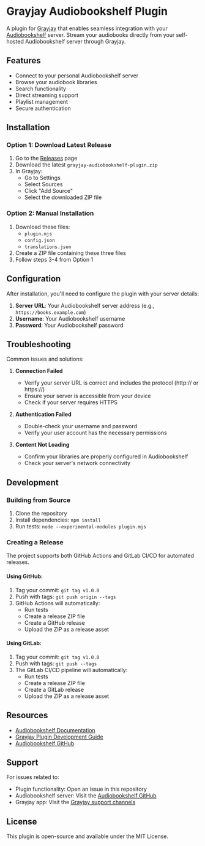 # Grayjay Audiobookshelf Plugin

A plugin for [Grayjay](https://grayjay.app/) that enables seamless integration with your [Audiobookshelf](https://www.audiobookshelf.org/) server. Stream your audiobooks directly from your self-hosted Audiobookshelf server through Grayjay.

## Features

- Connect to your personal Audiobookshelf server
- Browse your audiobook libraries
- Search functionality
- Direct streaming support
- Playlist management
- Secure authentication

## Installation

### Option 1: Download Latest Release
1. Go to the [Releases](../releases) page
2. Download the latest `grayjay-audiobookshelf-plugin.zip`
3. In Grayjay:
   - Go to Settings
   - Select Sources
   - Click "Add Source"
   - Select the downloaded ZIP file

### Option 2: Manual Installation
1. Download these files:
   - `plugin.mjs`
   - `config.json`
   - `translations.json`
2. Create a ZIP file containing these three files
3. Follow steps 3-4 from Option 1

## Configuration

After installation, you'll need to configure the plugin with your server details:

1. **Server URL**: Your Audiobookshelf server address (e.g., `https://books.example.com`)
2. **Username**: Your Audiobookshelf username
3. **Password**: Your Audiobookshelf password

## Troubleshooting

Common issues and solutions:

1. **Connection Failed**
   - Verify your server URL is correct and includes the protocol (http:// or https://)
   - Ensure your server is accessible from your device
   - Check if your server requires HTTPS

2. **Authentication Failed**
   - Double-check your username and password
   - Verify your user account has the necessary permissions

3. **Content Not Loading**
   - Confirm your libraries are properly configured in Audiobookshelf
   - Check your server's network connectivity

## Development

### Building from Source
1. Clone the repository
2. Install dependencies: `npm install`
3. Run tests: `node --experimental-modules plugin.mjs`

### Creating a Release
The project supports both GitHub Actions and GitLab CI/CD for automated releases.

#### Using GitHub:
1. Tag your commit: `git tag v1.0.0`
2. Push with tags: `git push origin --tags`
3. GitHub Actions will automatically:
   - Run tests
   - Create a release ZIP file
   - Create a GitHub release
   - Upload the ZIP as a release asset

#### Using GitLab:
1. Tag your commit: `git tag v1.0.0`
2. Push with tags: `git push --tags`
3. The GitLab CI/CD pipeline will automatically:
   - Run tests
   - Create a release ZIP file
   - Create a GitLab release
   - Upload the ZIP as a release asset

## Resources

- [Audiobookshelf Documentation](https://api.audiobookshelf.org/)
- [Grayjay Plugin Development Guide](https://github.com/TheDcoder/Grayjay/blob/master/plugin-development.md)
- [Audiobookshelf GitHub](https://github.com/advplyr/audiobookshelf)

## Support

For issues related to:
- Plugin functionality: Open an issue in this repository
- Audiobookshelf server: Visit the [Audiobookshelf GitHub](https://github.com/advplyr/audiobookshelf)
- Grayjay app: Visit the [Grayjay support channels](https://grayjay.app/support)

## License

This plugin is open-source and available under the MIT License.